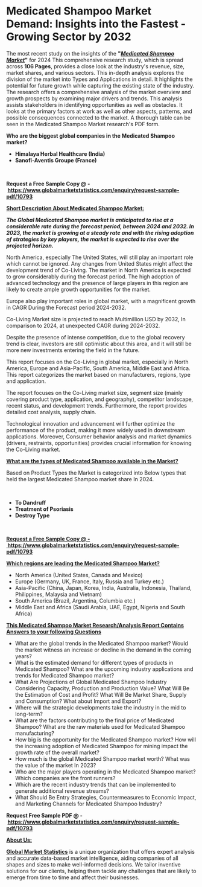 <h1>Medicated Shampoo Market Demand: Insights into the Fastest - Growing Sector by 2032</h1>
<p>The most recent study on the insights of the <strong>"</strong><a href="https://www.globalmarketstatistics.com/market-reports/medicated-shampoo-market-10793"><strong><em>Medicated Shampoo Market</em></strong></a><strong>"</strong>&nbsp;for 2024 This comprehensive research study, which is spread across <strong>106 Pages</strong>, provides a close look at the industry's revenue, size, market shares, and various sectors. This in-depth analysis explores the division of the market into Types and Applications in detail. It highlights the potential for future growth while capturing the existing state of the industry. The research offers a comprehensive analysis of the market overview and growth prospects by examining major drivers and trends. This analysis assists stakeholders in identifying opportunities as well as obstacles. It looks at the primary factors at work as well as other aspects, patterns, and possible consequences connected to the market. A thorough table can be seen in the Medicated Shampoo Market research's PDF form.</p>
<p><strong>Who are the biggest global companies in the Medicated Shampoo market?<br /></strong></p>
<ul>
<li><strong>Himalaya Herbal Healthcare (India)</strong></li>
<li><strong>Sanofi-Aventis Groupe (France)</strong></li>
</ul>
<p>&nbsp;</p>
<p><strong>Request a Free Sample Copy @ -&nbsp;</strong><a href="https://www.globalmarketstatistics.com/enquiry/request-sample-pdf/10793"><strong>https://www.globalmarketstatistics.com/enquiry/request-sample-pdf/10793</strong></a></p>
<p><strong><u>Short Description About Medicated Shampoo Market:</u></strong></p>
<p><strong><em>The Global Medicated Shampoo market is anticipated to rise at a considerable rate during the forecast period, between 2024 and 2032. In 2023, the market is growing at a steady rate and with the rising adoption of strategies by key players, the market is expected to rise over the projected horizon.</em></strong></p>
<p>North America, especially The United States, will still play an important role which cannot be ignored. Any changes from United States might affect the development trend of Co-Living. The market in North America is expected to grow considerably during the forecast period. The high adoption of advanced technology and the presence of large players in this region are likely to create ample growth opportunities for the market.</p>
<p>Europe also play important roles in global market, with a magnificent growth in CAGR During the Forecast period 2024-2032.</p>
<p>Co-Living Market size is projected to reach Multimillion USD by 2032, In comparison to 2024, at unexpected CAGR during 2024-2032.</p>
<p>Despite the presence of intense competition, due to the global recovery trend is clear, investors are still optimistic about this area, and it will still be more new investments entering the field in the future.</p>
<p>This report focuses on the Co-Living in global market, especially in North America, Europe and Asia-Pacific, South America, Middle East and Africa. This report categorizes the market based on manufacturers, regions, type and application.</p>
<p>The report focuses on the Co-Living market size, segment size (mainly covering product type, application, and geography), competitor landscape, recent status, and development trends. Furthermore, the report provides detailed cost analysis, supply chain.</p>
<p>Technological innovation and advancement will further optimize the performance of the product, making it more widely used in downstream applications. Moreover, Consumer behavior analysis and market dynamics (drivers, restraints, opportunities) provides crucial information for knowing the Co-Living market.</p>
<p><strong><u>What are the types of Medicated Shampoo available in the Market?</u></strong></p>
<p>Based on Product Types the Market is categorized into Below types that held the largest Medicated Shampoo market share In 2024.</p>
<p>&nbsp;</p>
<ul>
<li><strong>To Dandruff</strong></li>
<li><strong>Treatment of Psoriasis</strong></li>
<li><strong>Destroy Type</strong></li>
</ul>
<p>&nbsp;</p>
<p><strong><u>Request a Free Sample Copy @ -&nbsp;</u></strong><a href="https://www.globalmarketstatistics.com/enquiry/request-sample-pdf/10793"><strong>https://www.globalmarketstatistics.com/enquiry/request-sample-pdf/10793</strong></a></p>
<p><strong><u>Which regions are leading the Medicated Shampoo Market?</u></strong></p>
<ul>
<li>North America (United States, Canada and Mexico)</li>
<li>Europe (Germany, UK, France, Italy, Russia and Turkey etc.)</li>
<li>Asia-Pacific (China, Japan, Korea, India, Australia, Indonesia, Thailand, Philippines, Malaysia and Vietnam)</li>
<li>South America (Brazil, Argentina, Columbia etc.)</li>
<li>Middle East and Africa (Saudi Arabia, UAE, Egypt, Nigeria and South Africa)</li>
</ul>
<p><strong><u>This Medicated Shampoo Market Research/Analysis Report Contains Answers to your following Questions</u></strong></p>
<ul>
<li>What are the global trends in the Medicated Shampoo market? Would the market witness an increase or decline in the demand in the coming years?</li>
<li>What is the estimated demand for different types of products in Medicated Shampoo? What are the upcoming industry applications and trends for Medicated Shampoo market?</li>
<li>What Are Projections of Global Medicated Shampoo Industry Considering Capacity, Production and Production Value? What Will Be the Estimation of Cost and Profit? What Will Be Market Share, Supply and Consumption? What about Import and Export?</li>
<li>Where will the strategic developments take the industry in the mid to long-term?</li>
<li>What are the factors contributing to the final price of Medicated Shampoo? What are the raw materials used for Medicated Shampoo manufacturing?</li>
<li>How big is the opportunity for the Medicated Shampoo market? How will the increasing adoption of Medicated Shampoo for mining impact the growth rate of the overall market?</li>
<li>How much is the global Medicated Shampoo market worth? What was the value of the market In 2023?</li>
<li>Who are the major players operating in the Medicated Shampoo market? Which companies are the front runners?</li>
<li>Which are the recent industry trends that can be implemented to generate additional revenue streams?</li>
<li>What Should Be Entry Strategies, Countermeasures to Economic Impact, and Marketing Channels for Medicated Shampoo Industry?</li>
</ul>
<p><strong>Request Free Sample PDF @ -&nbsp;</strong><a href="https://www.globalmarketstatistics.com/enquiry/request-sample-pdf/10793"><strong>https://www.globalmarketstatistics.com/enquiry/request-sample-pdf/10793</strong></a></p>
<p><strong><u>About Us:</u></strong></p>
<p><a href="https://www.globalmarketstatistics.com/enquiry/request-sample-pdf/10793"><strong>Global Market Statistics</strong></a>&nbsp;is a unique organization that offers expert analysis and accurate data-based market intelligence, aiding companies of all shapes and sizes to make well-informed decisions. We tailor inventive solutions for our clients, helping them tackle any challenges that are likely to emerge from time to time and affect their businesses.</p>